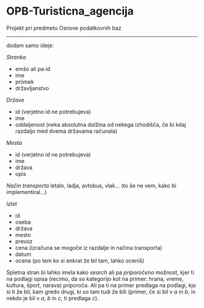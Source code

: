 # OPB-Turisticna_agencija
Projekt pri predmetu Osnove podatkovnih baz 

---
dodam samo ideje:

*Stranka*
- emšo ali pa id
- ime
- priimek
- državljanstvo

*Države*
- id (verjetno id ne potrebujeva)
- ime
- oddaljenost (neka absolutna dolžina od nekega izhodišča, če bi kdaj razdaljo med dvema državama računala)

*Mesta*
- id (verjetno id ne potrebujeva)
- ime
- država
- opis

*Način transporta*
letalo, ladja, avtobus, vlak... (to še ne vem, kako bi implementiral...)

*Izlet*
- id
- oseba
- država
- mesto
- prevoz
- cena (izračuna se mogoče iz razdalje in načina transporta)
- datum
- ocena (po tem ko si enkrat že bil tam, lahko oceniš)

Spletna stran bi lahko imela kako *search* ali pa *priporočeno* možnost, kjer ti na podlagi opisa (recimo, da so kategorijo kot na primer: hrana, vreme, kultura, šport, narava) priporoča. Ali pa ti na primer predlaga na podlagi, kje si ti že bil, kam gredo drugi, ki so tam tudi že bili (primer, če si bil v $a$ in $b$, in nekdo je bil v $a$, $b$ in $c$, ti predlaga $c$).




